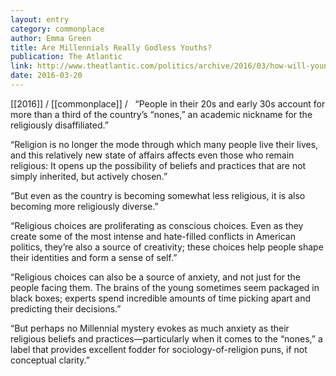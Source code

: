 ```yaml
---
layout: entry
category: commonplace
author: Emma Green
title: Are Millennials Really Godless Youths?
publication: The Atlantic
link: http://www.theatlantic.com/politics/archive/2016/03/how-will-young-people-choose-their-religion/474366/
date: 2016-03-20
---
```


[[2016]] / [[commonplace]] / 
 
“People in their 20s and early 30s account for more than a third of the country’s “nones,” an academic nickname for the religiously disaffiliated.”

“Religion is no longer the mode through which many people live their lives, and this relatively new state of affairs affects even those who remain religious: It opens up the possibility of beliefs and practices that are not simply inherited, but actively chosen.”

“But even as the country is becoming somewhat less religious, it is also becoming more religiously diverse.”

“Religious choices are proliferating as conscious choices. Even as they create some of the most intense and hate-filled conflicts in American politics, they’re also a source of creativity; these choices help people shape their identities and form a sense of self.”

“Religious choices can also be a source of anxiety, and not just for the people facing them. The brains of the young sometimes seem packaged in black boxes; experts spend incredible amounts of time picking apart and predicting their decisions.”

“But perhaps no Millennial mystery evokes as much anxiety as their religious beliefs and practices—particularly when it comes to the “nones,” a label that provides excellent fodder for sociology-of-religion puns, if not conceptual clarity.”
